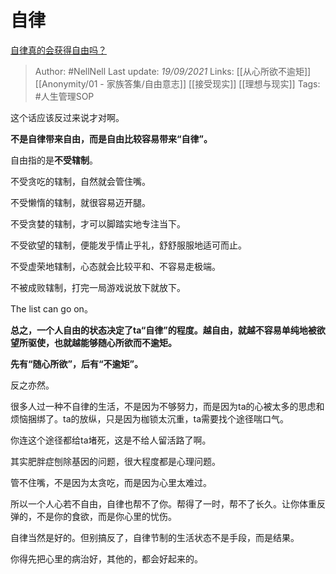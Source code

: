 # 自律
[自律真的会获得自由吗？](https://www.zhihu.com/question/357171045/answer/2127223740)
 
  > Author: #NellNell 
Last update: *19/09/2021* 
Links: [[从心所欲不逾矩]] [[Anonymity/01 - 家族答集/自由意志]] [[接受现实]] [[理想与现实]] 
Tags: #人生管理SOP 

这个话应该反过来说才对啊。

**不是自律带来自由，而是自由比较容易带来“自律”。**

自由指的是**不受辖制**。

不受贪吃的辖制，自然就会管住嘴。

不受懒惰的辖制，就很容易迈开腿。

不受贪婪的辖制，才可以脚踏实地专注当下。

不受欲望的辖制，便能发乎情止乎礼，舒舒服服地适可而止。

不受虚荣地辖制，心态就会比较平和、不容易走极端。

不被成败辖制，打完一局游戏说放下就放下。

The list can go on。

**总之，一个人自由的状态决定了ta“自律”的程度。越自由，就越不容易单纯地被欲望所驱使，也就越能够随心所欲而不逾矩。**

**先有“随心所欲”，后有“不逾矩”。**

反之亦然。

很多人过一种不自律的生活，不是因为不够努力，而是因为ta的心被太多的思虑和烦恼捆绑了。ta的放纵，只是因为枷锁太沉重，ta需要找个途径喘口气。

你连这个途径都给ta堵死，这是不给人留活路了啊。

其实肥胖症刨除基因的问题，很大程度都是心理问题。

管不住嘴，不是因为太贪吃，而是因为心里太难过。

所以一个人心若不自由，自律也帮不了你。帮得了一时，帮不了长久。让你体重反弹的，不是你的食欲，而是你心里的忧伤。

自律当然是好的。但别搞反了，自律节制的生活状态不是手段，而是结果。

你得先把心里的病治好，其他的，都会好起来的。